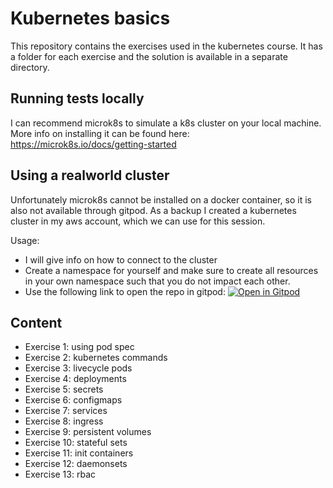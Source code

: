 # Kubernetes basics

This repository contains the exercises used in the kubernetes course.
It has a folder for each exercise and the solution is available in a separate directory.

## Running tests locally

I can recommend microk8s to simulate a k8s cluster on your local machine. 
More info on installing it can be found here: https://microk8s.io/docs/getting-started

## Using a realworld cluster

Unfortunately microk8s cannot be installed on a docker container, so it is also not available through gitpod.
As a backup I created a kubernetes cluster in my aws account, which we can use for this session.

Usage:
- I will give info on how to connect to the cluster
- Create a namespace for yourself and make sure to create all resources in your own namespace such that you do not impact each other.
- Use the following link to open the repo in gitpod:
[![Open in Gitpod](https://gitpod.io/button/open-in-gitpod.svg)](https://gitpod.io/#https://github.com/datamindedbe/kubernetes_academy_course)

## Content

- Exercise 1: using pod spec
- Exercise 2: kubernetes commands
- Exercise 3: livecycle pods
- Exercise 4: deployments
- Exercise 5: secrets
- Exercise 6: configmaps
- Exercise 7: services
- Exercise 8: ingress
- Exercise 9: persistent volumes
- Exercise 10: stateful sets
- Exercise 11: init containers
- Exercise 12: daemonsets
- Exercise 13: rbac

